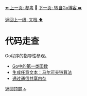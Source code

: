 [⬅️ 上一页: 参考](参考.md) 🚦 [下一页: 转自Go博客 ➡️](转自Go博客.md)

[返回上一级: 文档 ⬆️](文档.md)

# 代码走查

Go程序的指导性参观。

- [Go中的第一类函数](代码走查/Go中的第一类函数.md)
- [生成任意文本：马尔可夫链算法](代码走查/生成任意文本：马尔可夫链算法.md)
- [通过通信共享内存](代码走查/通过通信共享内存.md)

[返回顶部 🔝](#代码走查)